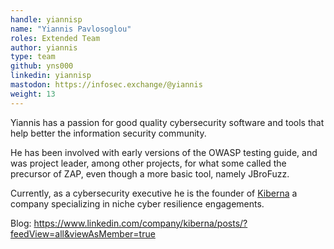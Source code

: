 ```yaml
---
handle: yiannisp
name: "Yiannis Pavlosoglou"
roles: Extended Team
author: yiannis
type: team
github: yns000
linkedin: yiannisp
mastodon: https://infosec.exchange/@yiannis
weight: 13
---
```

Yiannis has a passion for good quality cybersecurity software and tools that help better the information security community.

He has been involved with early versions of the OWASP testing guide, and was project leader, among other projects, for what some called the precursor of ZAP, even though a more basic tool, namely JBroFuzz.

Currently, as a cybersecurity executive he is the founder of [Kiberna](https://www.kiberna.com/) a company specializing in niche cyber resilience engagements.

Blog: https://www.linkedin.com/company/kiberna/posts/?feedView=all&viewAsMember=true